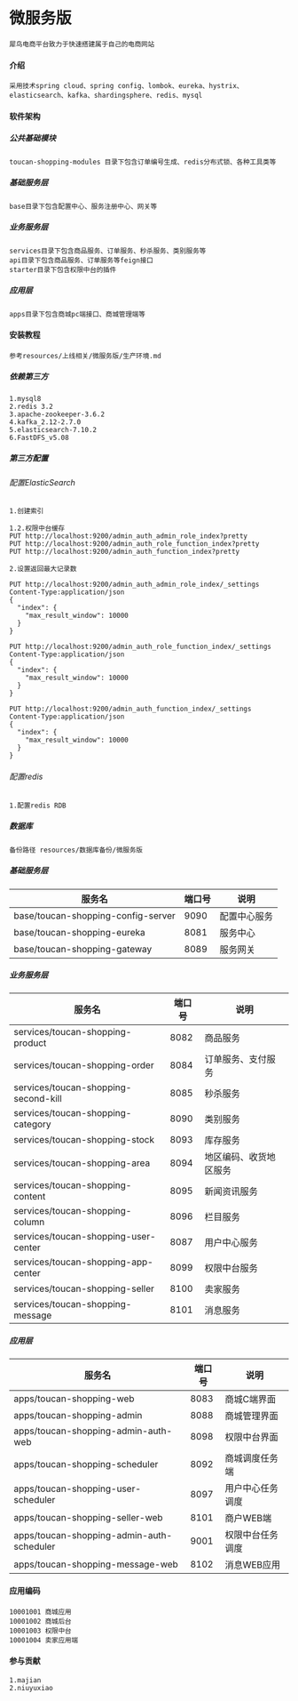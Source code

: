# 微服务版

    犀鸟电商平台致力于快速搭建属于自己的电商网站

#### 介绍
    采用技术spring cloud、spring config、lombok、eureka、hystrix、elasticsearch、kafka、shardingsphere、redis、mysql

#### 软件架构

##### 公共基础模块
    toucan-shopping-modules 目录下包含订单编号生成、redis分布式锁、各种工具类等

##### 基础服务层
    base目录下包含配置中心、服务注册中心、网关等
    
##### 业务服务层
    services目录下包含商品服务、订单服务、秒杀服务、类别服务等
    api目录下包含商品服务、订单服务等feign接口
    starter目录下包含权限中台的插件
    
##### 应用层
    apps目录下包含商城pc端接口、商城管理端等


#### 安装教程
    参考resources/上线相关/微服务版/生产环境.md
    

##### 依赖第三方
    1.mysql8
    2.redis 3.2
    3.apache-zookeeper-3.6.2
    4.kafka_2.12-2.7.0
    5.elasticsearch-7.10.2
    6.FastDFS_v5.08

##### 第三方配置

###### 配置ElasticSearch

    1.创建索引
    
    1.2.权限中台缓存
    PUT http://localhost:9200/admin_auth_admin_role_index?pretty    
    PUT http://localhost:9200/admin_auth_role_function_index?pretty
    PUT http://localhost:9200/admin_auth_function_index?pretty

    2.设置返回最大记录数
    
    PUT http://localhost:9200/admin_auth_admin_role_index/_settings
    Content-Type:application/json
    {
      "index": {
        "max_result_window": 10000
      }
    }
    
    PUT http://localhost:9200/admin_auth_role_function_index/_settings
    Content-Type:application/json
    {
      "index": {
        "max_result_window": 10000
      }
    }

    PUT http://localhost:9200/admin_auth_function_index/_settings
    Content-Type:application/json
    {
      "index": {
        "max_result_window": 10000
      }
    }
    
    
###### 配置redis
    
    1.配置redis RDB

##### 数据库

    备份路径 resources/数据库备份/微服务版
 
##### 基础服务层
 | 服务名                                        | 端口号                 | 说明                                             |
 | --------------------------------------------- | -------------------- | ---------------------------------------------------|
 | base/toucan-shopping-config-server           | 9090                  | 配置中心服务                                       |
 | base/toucan-shopping-eureka                  | 8081                   | 服务中心                                           |
 | base/toucan-shopping-gateway                 | 8089                   | 服务网关                                           |
 
   
    
##### 业务服务层
    
 | 服务名                                        | 端口号                 | 说明                                             |
 | --------------------------------------------- | -------------------- | ---------------------------------------------------|
 | services/toucan-shopping-product             | 8082                   | 商品服务                                          |
 | services/toucan-shopping-order               | 8084                   | 订单服务、支付服务                                |
 | services/toucan-shopping-second-kill         | 8085                   | 秒杀服务                                          |
 | services/toucan-shopping-category            | 8090                   | 类别服务                                          |
 | services/toucan-shopping-stock               | 8093                   | 库存服务                                          |
 | services/toucan-shopping-area                | 8094                   | 地区编码、收货地区服务                            |
 | services/toucan-shopping-content             | 8095                   | 新闻资讯服务                                      |
 | services/toucan-shopping-column              | 8096                   | 栏目服务                                          |
 | services/toucan-shopping-user-center         | 8087                   | 用户中心服务                                      |
 | services/toucan-shopping-app-center          | 8099                   | 权限中台服务                                      |
 | services/toucan-shopping-seller              | 8100                   | 卖家服务                                          |
 | services/toucan-shopping-message             | 8101                 | 消息服务                                           |

    

##### 应用层  
    
 | 服务名                                        | 端口号                 | 说明                                             |
 | --------------------------------------------- | -------------------- | ---------------------------------------------------|
 | apps/toucan-shopping-web                      | 8083                 | 商城C端界面                                        |
 | apps/toucan-shopping-admin                    | 8088                 | 商城管理界面                                       |
 | apps/toucan-shopping-admin-auth-web           | 8098                 | 权限中台界面                                       |
 | apps/toucan-shopping-scheduler                | 8092                 | 商城调度任务端                                     |
 | apps/toucan-shopping-user-scheduler           | 8097                 | 用户中心任务调度                                   |
 | apps/toucan-shopping-seller-web               | 8101                 | 商户WEB端                                          |
 | apps/toucan-shopping-admin-auth-scheduler     | 9001                 | 权限中台任务调度                                   |
 | apps/toucan-shopping-message-web              | 8102                 | 消息WEB应用                                        |
 
    
    

#### 应用编码

    10001001 商城应用
    10001002 商城后台
    10001003 权限中台
    10001004 卖家应用端
    

#### 参与贡献
    
    1.majian
    2.niuyuxiao